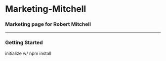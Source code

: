 # Marketing-Mitchell

### Marketing page for Robert Mitchell


---

### Getting Started

initialize w/ npm install
